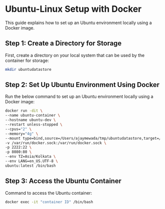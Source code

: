 # Ubuntu-Linux Setup with Docker

This guide explains how to set up an Ubuntu environment locally using a Docker image.

## Step 1: Create a Directory for Storage

First, create a directory on your local system that can be used by the container for storage:

```bash
mkdir ubuntudatastore
```

## Step 2: Set Up Ubuntu Environment Using Docker

Run the below command to set up an Ubuntu environment locally using a Docker image:

```bash
docker run -dit \          
--name ubuntu-container \
--hostname ubuntu-dev \
--restart unless-stopped \
--cpus="2" \
--memory="4g" \
--mount type=bind,source=/Users/ajaymewada/tmp/ubuntudatastore,target=/data \
-v /var/run/docker.sock:/var/run/docker.sock \
-p 2222:22 \
-p 8080:80 \
--env TZ=Asia/Kolkata \
--env LANG=en_US.UTF-8 \
ubuntu:latest /bin/bash
```

## Step 3: Access the Ubuntu Container

Command to access the Ubuntu container:

```bash
docker exec -it "container ID" /bin/bash 
```



